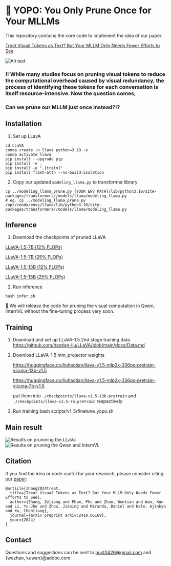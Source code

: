# :rocket: YOPO: You Only Prune Once for Your MLLMs


This repository contains the core code to implement the idea of  our paper:

[Treat Visual Tokens as Text? But Your MLLM Only Needs Fewer Efforts to See](https://arxiv.org/abs/2410.06169v2)

![Alt text](images/method_fig.png "Overview of our method.")

### :bangbang: While many studies focus on pruning visual tokens to reduce the computational overhead caused by visual redundancy, the process of identifying these tokens for each conversation is itself resource-intensive. Now the question comes, ###  

### **Can we prune our MLLM just once instead?**:interrobang: ###



## Installation
1. Set up LLavA  
```Shell
cd LLaVA
conda create -n llava python=3.10 -y
conda activate llava
pip install --upgrade pip  
pip install -e .
pip install -e ".[train]"
pip install flash-attn --no-build-isolation
```

2. Copy our updated `modeling_llama.py` to transformer library
```Shell
cp ../modeling_llama_prune.py {YOUR ENV PATH}/lib/python3.10/site-packages/transformers//models/llama/modeling_llama.py
# eg. cp ../modeling_llama_prune.py /opt/conda/envs/llava/lib/python3.10/site-packages/transformers//models/llama/modeling_llama.py

```
## Inference
1. Download the checkpoints of pruned LLaVA
   
[LLaVA-1.5-7B (12% FLOPs)](https://huggingface.co/zwt123home123/llava-1.5-7b-prune-zp12)

[LLaVA-1.5-7B (25% FLOPs)](https://huggingface.co/zwt123home123/llava-1.5-13b-prune-zp25)

[LLaVA-1.5-13B (12% FLOPs)](https://huggingface.co/zwt123home123/llava-1.5-7b-prune-zp12)

[LLaVA-1.5-13B (25% FLOPs)](https://huggingface.co/zwt123home123/llava-1.5-13b-prune-zp25)

2. Run inference
```Shell
bash infer.sh
```
:triangular_flag_on_post:  We will release the code for pruning the visual computation in Qwen, InternVL without the fine-tuning process very soon.  
 
## Training

1. Download and set up LLaVA-1.5 2nd stage training data
   https://github.com/haotian-liu/LLaVA/blob/main/docs/Data.md
2. Download LLaVA-1.5 mm_projector weights
   
   https://huggingface.co/liuhaotian/llava-v1.5-mlp2x-336px-pretrain-vicuna-13b-v1.5

   https://huggingface.co/liuhaotian/llava-v1.5-mlp2x-336px-pretrain-vicuna-7b-v1.5

   put them into `./checkpoints/llava-v1.5-13b-pretrain` and `./checkpoints/llava-v1.5-7b-pretrain` respectively
4. Run training
   bash scripts/v1_5/finetune_yopo.sh
## Main result
![Results on prunining the LLaVa](images/main_result.png "Results on prunining the LLaVa")
![Results on pruning the Qwen and InternVL](images/many_models.png "Results on pruning the Qwen and InternVL")


## Citation

If you find the idea or code useful for your research, please consider citing our [paper](https://arxiv.org/abs/2403.12777):

```
@article{zhang2024treat,
  title={Treat Visual Tokens as Text? But Your MLLM Only Needs Fewer Efforts to See},
  author={Zhang, Zeliang and Pham, Phu and Zhao, Wentian and Wan, Kun and Li, Yu-Jhe and Zhou, Jianing and Miranda, Daniel and Kale, Ajinkya and Xu, Chenliang},
  journal={arXiv preprint arXiv:2410.06169},
  year={2024}
}
```

## Contact
Questions and suggestions can be sent to hust0426@gmail.com and {wezhao, kuwan}@adobe.com.
